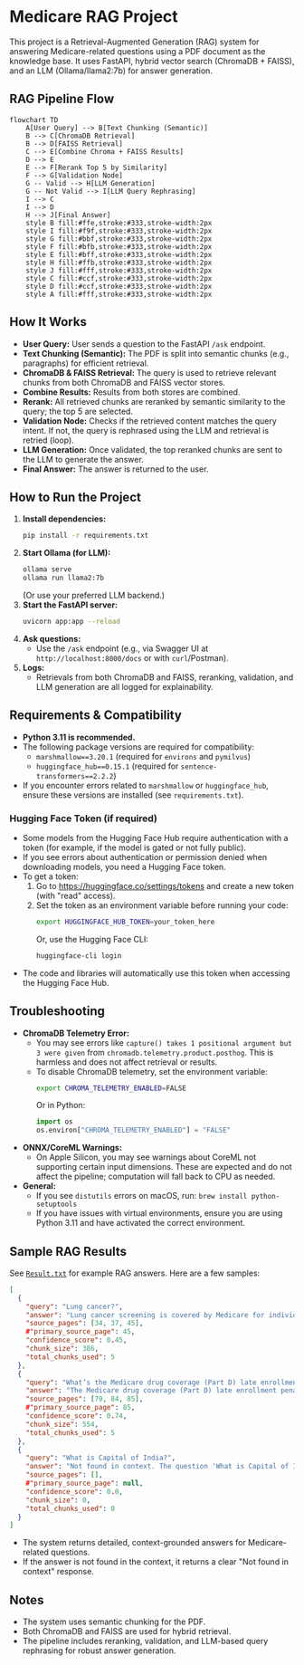 # Medicare RAG Project

This project is a Retrieval-Augmented Generation (RAG) system for answering Medicare-related questions using a PDF document as the knowledge base. It uses FastAPI, hybrid vector search (ChromaDB + FAISS), and an LLM (Ollama/llama2:7b) for answer generation.

## RAG Pipeline Flow

```mermaid
flowchart TD
    A[User Query] --> B[Text Chunking (Semantic)]
    B --> C[ChromaDB Retrieval]
    B --> D[FAISS Retrieval]
    C --> E[Combine Chroma + FAISS Results]
    D --> E
    E --> F[Rerank Top 5 by Similarity]
    F --> G[Validation Node]
    G -- Valid --> H[LLM Generation]
    G -- Not Valid --> I[LLM Query Rephrasing]
    I --> C
    I --> D
    H --> J[Final Answer]
    style B fill:#ffe,stroke:#333,stroke-width:2px
    style I fill:#f9f,stroke:#333,stroke-width:2px
    style G fill:#bbf,stroke:#333,stroke-width:2px
    style F fill:#bfb,stroke:#333,stroke-width:2px
    style E fill:#bff,stroke:#333,stroke-width:2px
    style H fill:#ffb,stroke:#333,stroke-width:2px
    style J fill:#fff,stroke:#333,stroke-width:2px
    style C fill:#ccf,stroke:#333,stroke-width:2px
    style D fill:#ccf,stroke:#333,stroke-width:2px
    style A fill:#fff,stroke:#333,stroke-width:2px
```

## How It Works
- **User Query:** User sends a question to the FastAPI `/ask` endpoint.
- **Text Chunking (Semantic):** The PDF is split into semantic chunks (e.g., paragraphs) for efficient retrieval.
- **ChromaDB & FAISS Retrieval:** The query is used to retrieve relevant chunks from both ChromaDB and FAISS vector stores.
- **Combine Results:** Results from both stores are combined.
- **Rerank:** All retrieved chunks are reranked by semantic similarity to the query; the top 5 are selected.
- **Validation Node:** Checks if the retrieved content matches the query intent. If not, the query is rephrased using the LLM and retrieval is retried (loop).
- **LLM Generation:** Once validated, the top reranked chunks are sent to the LLM to generate the answer.
- **Final Answer:** The answer is returned to the user.

## How to Run the Project

1. **Install dependencies:**
   ```bash
   pip install -r requirements.txt
   ```
2. **Start Ollama (for LLM):**
   ```bash
   ollama serve
   ollama run llama2:7b
   ```
   (Or use your preferred LLM backend.)
3. **Start the FastAPI server:**
   ```bash
   uvicorn app:app --reload
   ```
4. **Ask questions:**
   - Use the `/ask` endpoint (e.g., via Swagger UI at `http://localhost:8000/docs` or with `curl`/Postman).
5. **Logs:**
   - Retrievals from both ChromaDB and FAISS, reranking, validation, and LLM generation are all logged for explainability.

## Requirements & Compatibility
- **Python 3.11 is recommended.**
- The following package versions are required for compatibility:
  - `marshmallow==3.20.1` (required for `environs` and `pymilvus`)
  - `huggingface_hub==0.15.1` (required for `sentence-transformers==2.2.2`)
- If you encounter errors related to `marshmallow` or `huggingface_hub`, ensure these versions are installed (see `requirements.txt`).

### Hugging Face Token (if required)
- Some models from the Hugging Face Hub require authentication with a token (for example, if the model is gated or not fully public).
- If you see errors about authentication or permission denied when downloading models, you need a Hugging Face token.
- To get a token:
  1. Go to https://huggingface.co/settings/tokens and create a new token (with "read" access).
  2. Set the token as an environment variable before running your code:
     ```sh
     export HUGGINGFACE_HUB_TOKEN=your_token_here
     ```
     Or, use the Hugging Face CLI:
     ```sh
     huggingface-cli login
     ```
- The code and libraries will automatically use this token when accessing the Hugging Face Hub.

## Troubleshooting
- **ChromaDB Telemetry Error:**
  - You may see errors like `capture() takes 1 positional argument but 3 were given` from `chromadb.telemetry.product.posthog`. This is harmless and does not affect retrieval or results.
  - To disable ChromaDB telemetry, set the environment variable:
    ```sh
    export CHROMA_TELEMETRY_ENABLED=FALSE
    ```
    Or in Python:
    ```python
    import os
    os.environ["CHROMA_TELEMETRY_ENABLED"] = "FALSE"
    ```
- **ONNX/CoreML Warnings:**
  - On Apple Silicon, you may see warnings about CoreML not supporting certain input dimensions. These are expected and do not affect the pipeline; computation will fall back to CPU as needed.
- **General:**
  - If you see `distutils` errors on macOS, run: `brew install python-setuptools`
  - If you have issues with virtual environments, ensure you are using Python 3.11 and have activated the correct environment.

## Sample RAG Results

See [`Result.txt`](./Result.txt) for example RAG answers. Here are a few samples:

```json
[
  {
    "query": "Lung cancer?",
    "answer": "Lung cancer screening is covered by Medicare for individuals between the ages of 50-77 who have a history of smoking and meet certain criteria. The Part B deductible applies, and you pay nothing for this screening test if your doctor accepts assignment. Before your first lung cancer screening, you'll need to schedule an appointment with a health care provider to discuss the benefits and risks of lung cancer screening to decide if the screening is right for you. Requirements/conditions: * You're between 50-77 years old. * You don't have signs or symptoms of lung cancer (you're asymptomatic). * You've had a history of smoking. * You have a tobacco smoking history of at least 20 'pack years' (an average of one pack—20 cigarettes—per day for 20 years). * You get an order from your doctor.",
    "source_pages": [34, 37, 45],
    #"primary_source_page": 45,
    "confidence_score": 0.45,
    "chunk_size": 386,
    "total_chunks_used": 5
  },
  {
    "query": "What’s the Medicare drug coverage (Part D) late enrollment penalty?",
    "answer": "The Medicare drug coverage (Part D) late enrollment penalty is calculated by multiplying 1% of the 'national base beneficiary premium' ($36.78 in 2025) by the number of full, uncovered months that you were eligible but didn't have Medicare drug coverage (Part D) and went without other creditable prescription drug coverage. The final amount is rounded to the nearest $0.10 and added to your monthly premium. Requirements or conditions mentioned in the context for calculating the late enrollment penalty include: * How long you didn't have credible prescription drug coverage (Part D) after your Initial Enrollment Period ended * Whether you had other credible prescription drug coverage (Part D) * Your eligibility for Medicare drug coverage (Part D) * The national base beneficiary premium amount ($36.78 in 2025) * The rounding rule to the nearest $0.10 for the final amount.",
    "source_pages": [79, 84, 85],
    #"primary_source_page": 85,
    "confidence_score": 0.74,
    "chunk_size": 554,
    "total_chunks_used": 5
  },
  {
    "query": "What is Capital of India?",
    "answer": "Not found in context. The question 'What is Capital of India?' does not appear in the provided context.",
    "source_pages": [],
    #"primary_source_page": null,
    "confidence_score": 0.0,
    "chunk_size": 0,
    "total_chunks_used": 0
  }
]
```

- The system returns detailed, context-grounded answers for Medicare-related questions.
- If the answer is not found in the context, it returns a clear "Not found in context" response.

## Notes
- The system uses semantic chunking for the PDF.
- Both ChromaDB and FAISS are used for hybrid retrieval.
- The pipeline includes reranking, validation, and LLM-based query rephrasing for robust answer generation. 